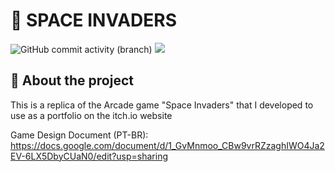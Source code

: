 # 📖 SPACE INVADERS
![GitHub commit activity (branch)](https://img.shields.io/github/commit-activity/m/ayslan-gamedev/Space-Invaders/main?color=blue&style=flat-square)
<a href="https://github.com/Ayslan-gamedev/Space-Invaders/blob/main/LICENSE"><img src="https://img.shields.io/github/license/ayslan-gamedev/Space-Invaders?color=blue&style=flat-square"></a>


## 🔎 About the project 
This is a replica of the Arcade game "Space Invaders" that I developed to use as a portfolio on the itch.io website

Game Design Document (PT-BR): https://docs.google.com/document/d/1_GvMnmoo_CBw9vrRZzaghIWO4Ja2EV-6LX5DbyCUaN0/edit?usp=sharing
